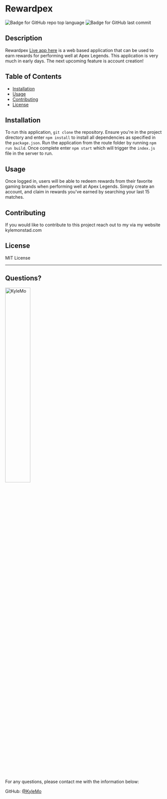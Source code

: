 # Rewardpex

  ![Badge for GitHub repo top language](https://img.shields.io/github/languages/top/KyleMo/Apex-Legends-Rewards-App?style=flat&logo=appveyor) ![Badge for GitHub last commit](https://img.shields.io/github/last-commit/KyleMo/Apex-Legends-Rewards-App?style=flat&logo=appveyor)
  
  
  
  ## Description 
  
  Rewardpex [Live app here](https://gaming-project.herokuapp.com/) is a web based application that can be used to earn rewards for performing well at Apex Legends. This application is very much in early days. The next upcoming feature is account creation!

  ## Table of Contents
  * [Installation](#installation)
  * [Usage](#usage)
  * [Contributing](#contributing)
  * [License](#license)
  
  ## Installation
  
  To run this application, ```git clone``` the repository. Ensure you're in the project directory and enter ```npm install``` to install all dependencies as specified in the ```package.json```. Run the application from the route folder by running ```npm run build```. Once complete enter ```npm start``` which will trigger the ```index.js``` file in the server to run.
  
  ## Usage 
  
  Once logged in, users will be able to redeem rewards from their favorite gaming brands when performing well at Apex Legends. Simply create an account, and claim in rewards you've earned by searching your last 15 matches.
  
  ## Contributing
  
  If you would like to contribute to this project reach out to my via my website kylemonstad.com
  
  ## License
  
  MIT License
  
  ---
  
  ## Questions?

  <img src="https://avatars.githubusercontent.com/u/17155128?v=4" alt="KyleMo" width="40%" />
  
  For any questions, please contact me with the information below:
 
  GitHub: [@KyleMo](https://api.github.com/users/KyleMo)
